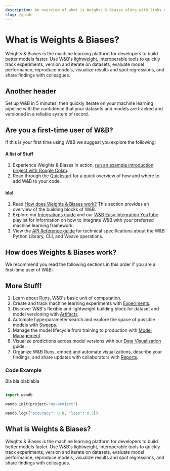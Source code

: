 ```yaml
---
description: An overview of what is Weights & Biases along with links on how to get started if you are a first time user.
slug: /guide
---
```


# What is Weights & Biases?

Weights & Biases is the machine learning platform for developers to build better models faster. Use W&B's lightweight, interoperable tools to quickly track experiments, version and iterate on datasets, evaluate model performance, reproduce models, visualize results and spot regressions, and share findings with colleagues.

## Another header

Set up W&B in 5 minutes, then quickly iterate on your machine learning pipeline with the confidence that your datasets and models are tracked and versioned in a reliable system of record.

<!-- ![](@site/static/images/general/diagram_2021.png) -->

## Are you a first-time user of W&B?

If this is your first time using W&B we suggest you explore the following:

####  A list of Stuff
1. Experience Weights & Biases in action, [run an example introduction project with Google Colab](http://wandb.me/intro).
1. Read through the [Quickstart](../quickstart.md) for a quick overview of how and where to add W&B to your code.

#### bla!
1. Read [How does Weights & Biases work?](#how-does-weights--biases-work) This section provides an overview of the building blocks of W&B.
1. Explore our [Integrations guide](./integrations/intro.md) and our [W&B Easy Integration YouTube](https://www.youtube.com/playlist?list=PLD80i8An1OEGDADxOBaH71ZwieZ9nmPGC) playlist for information on how to integrate W&B with your preferred machine learning framework.
1. View the [API Reference guide](../ref/README.md) for technical specifications about the W&B Python Library, CLI, and Weave operations.

## How does Weights & Biases work?

We recommend you read the following sections in this order if you are a first-time user of W&B:

## More Stuff!

1. Learn about [Runs](./runs/intro.md), W&B's basic unit of computation.
2. Create and track machine learning experiments with [Experiments](./track/intro.md).
3. Discover W&B's flexible and lightweight building block for dataset and model versioning with [Artifacts](./artifacts/intro.md).
4. Automate hyperparameter search and explore the space of possible models with [Sweeps](./sweeps/intro.md).
5. Manage the model lifecycle from training to production with [Model Management](./models/intro.md).
6. Visualize predictions across model versions with our [Data Visualization](./data-vis/intro.md) guide.
7. Organize W&B Runs, embed and automate visualizations, describe your findings, and share updates with collaborators with [Reports](./reports/intro.md).

### Code Example

Bla bla blablabla

```python

import wandb

wandb.init(project="my-project")

wandb.log({"accuracy": 0.8, "loss": 0.5})

```

## What is Weights & Biases?

Weights & Biases is the machine learning platform for developers to build better models faster. Use W&B's lightweight, interoperable tools to quickly track experiments, version and iterate on datasets, evaluate model performance, reproduce models, visualize results and spot regressions, and share findings with colleagues.